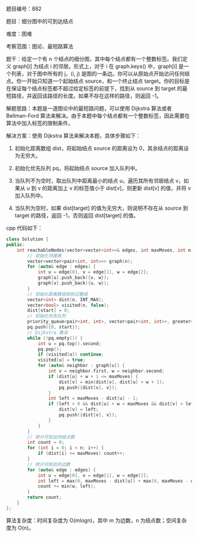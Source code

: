 题目编号：882

题目：细分图中的可到达结点

难度：困难

考察范围：图论、最短路算法

题干：给定一个有 n 个结点的细分图，其中每个结点都有一个整数标签。我们定义 graph[i] 为结点 i 的邻居。形式上，对于 i 在 graph.keys() 中，graph[i] 是一个列表，对于图中所有的 j，(i, j) 是图的一条边。你可以从原始点开始访问任何结点。你一开始只知道一个起始结点 source，和一个终止结点 target。你的目标是在保证每个结点标签都不超过给定标签的前提下，找到从 source 到 target 的最短路径，并返回该路径的长度。如果不存在这样的路径，则返回 -1。

解题思路：本题是一道图论中的最短路问题，可以使用 Dijkstra 算法或者 Bellman-Ford 算法来解决。由于本题中每个结点都有一个整数标签，因此需要在算法中加入标签的限制条件。

解决方案：使用 Dijkstra 算法来解决本题，具体步骤如下：

1. 初始化距离数组 dist，将起始结点 source 的距离设为 0，其余结点的距离设为无穷大。

2. 初始化优先队列 pq，将起始结点 source 加入队列中。

3. 当队列不为空时，取出队列中距离最小的结点 u，遍历其所有邻居结点 v，如果从 u 到 v 的距离加上 v 的标签值小于 dist[v]，则更新 dist[v] 的值，并将 v 加入队列中。

4. 当队列为空时，如果 dist[target] 的值为无穷大，则说明不存在从 source 到 target 的路径，返回 -1，否则返回 dist[target] 的值。

cpp 代码如下：

```cpp
class Solution {
public:
    int reachableNodes(vector<vector<int>>& edges, int maxMoves, int n, int start, int end) {
        // 初始化邻接表
        vector<vector<pair<int, int>>> graph(n);
        for (auto& edge : edges) {
            int u = edge[0], v = edge[1], w = edge[2];
            graph[u].push_back({v, w});
            graph[v].push_back({u, w});
        }
        // 初始化距离数组和标记数组
        vector<int> dist(n, INT_MAX);
        vector<bool> visited(n, false);
        dist[start] = 0;
        // 初始化优先队列
        priority_queue<pair<int, int>, vector<pair<int, int>>, greater<pair<int, int>>> pq;
        pq.push({0, start});
        // Dijkstra 算法
        while (!pq.empty()) {
            int u = pq.top().second;
            pq.pop();
            if (visited[u]) continue;
            visited[u] = true;
            for (auto& neighbor : graph[u]) {
                int v = neighbor.first, w = neighbor.second;
                if (dist[u] + w + 1 <= maxMoves) {
                    dist[v] = min(dist[v], dist[u] + w + 1);
                    pq.push({dist[v], v});
                }
                int left = maxMoves - dist[u] - 1;
                if (left > 0 && dist[u] + w < maxMoves && dist[v] > left) {
                    dist[v] = left;
                    pq.push({dist[v], v});
                }
            }
        }
        // 统计可到达的结点数
        int count = 0;
        for (int i = 0; i < n; i++) {
            if (dist[i] <= maxMoves) count++;
        }
        // 统计可到达的边数
        for (auto& edge : edges) {
            int u = edge[0], v = edge[1], w = edge[2];
            int left = max(0, maxMoves - dist[u]) + max(0, maxMoves - dist[v]);
            count += min(w, left);
        }
        return count;
    }
};
```

算法复杂度：时间复杂度为 O(mlogn)，其中 m 为边数，n 为结点数；空间复杂度为 O(n)。